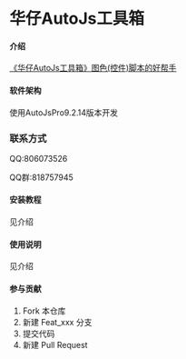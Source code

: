 # 华仔AutoJs工具箱

#### 介绍
[《华仔AutoJs工具箱》图色(控件)脚本的好帮手](https://www.zjh336.cn/?id=2109)

#### 软件架构
使用AutoJsPro9.2.14版本开发

### 联系方式

QQ:806073526

QQ群:818757945


#### 安装教程

见介绍

#### 使用说明

见介绍

#### 参与贡献

1.  Fork 本仓库
2.  新建 Feat_xxx 分支
3.  提交代码
4.  新建 Pull Request
